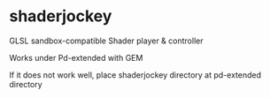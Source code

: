 # shaderjockey
GLSL sandbox-compatible Shader player &amp; controller

Works under Pd-extended with GEM

If it does not work well, place shaderjockey directory at pd-extended directory